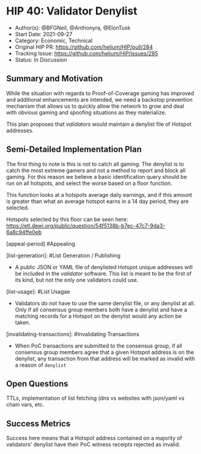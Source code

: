 # HIP 40: Validator Denylist

- Author(s): @BFGNeil, @Anthonyra, @ElonTusk
- Start Date: 2021-09-27
- Category: Economic, Technical
- Original HIP PR: https://github.com/helium/HIP/pull/284
- Tracking Issue: https://github.com/helium/HIP/issues/285
- Status: In Discussion

## Summary and Motivation
[motivation]: #motivation

While the situation with regards to Proof-of-Coverage gaming has improved and additional enhancements are intended, we need a backstop prevention mechanism that allows us to quickly allow the network to grow and deal with obvious gaming and spoofing situations as they materialize. 

This plan proposes that *validators* would maintain a denylist file of Hotspot addresses.

## Semi-Detailed Implementation Plan
[detailed-explanation]: #detailed-explanation

[Identification]: #Identification

The first thing to note is this is not to catch all gaming. The denylist is to catch the most extreme gamers and not a method to report and block all gaming. For this reason we believe a basic identification query should be run on all hotspots, and select the worse based on a floor function.

This function looks at a hotspots average daily earnings, and if this amount is greater than what an average hotspot earns in a 14 day period, they are selected.

Hotspots selected by this floor can be seen here: https://etl.dewi.org/public/question/54f5138b-b7ec-47c7-9da3-6a8c94ffe0eb

[analysis-of-results]: #Analysis


[appeal-period] #Appealing


[list-generation]: #List Generation / Publishing

- A public JSON or YAML file of denylisted Hotspot unique addresses will be included in the *validator* software. This list is meant to be the first of its kind, but not the only one validators could use.

[list-usage]: #List Usagae

- Validators do not have to use the same denylist file, or any denylist at all. Only if all consensus group members both have a denylist and have a matching records for a Hotspot on the denylist would any action be taken. 

[invalidating-transactions]: #Invalidating Transactions

- When PoC transactions are submitted to the consensus group, if all consensus group members agree that a given Hotspot address is on the denylist, any transaction from that address will be marked as invalid with a reason of `denylist`

## Open Questions
[unresolved]: #open-questions

TTLs, implementation of list fetching (dns vs websites with json/yaml vs chain vars, etc.

## Success Metrics
[success-metrics]: #success-metrics

Success here means that a Hotspot address contained on a majority of validators' denylist have their PoC witness receipts rejected as invalid.
